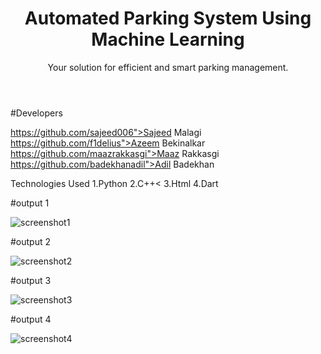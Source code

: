 <html>
<head>

</head>
<body>
    <header>
        <h1>Automated Parking System Using Machine Learning</h1>
        <p>Your solution for efficient and smart parking management.</p>
    </header>

#Developers

https://github.com/sajeed006">Sajeed Malagi
 https://github.com/f1delius">Azeem Bekinalkar
https://github.com/maazrakkasgi">Maaz Rakkasgi
https://github.com/badekhanadil">Adil Badekhan
            

   

Technologies Used
1.Python
2.C++<
3.Html
4.Dart


#output 1

![screenshot1](https://github.com/SAJEED006/Automated-Parking-System-Using-Machine-Learning/assets/110912467/98cbf67b-0610-423e-ba0e-fa09a721d032)

#output 2

![screenshot2](https://github.com/SAJEED006/Automated-Parking-System-Using-Machine-Learning/assets/110912467/a381420f-a9b5-41ae-8fc8-bf286fbfb86d)

#output 3

![screenshot3](https://github.com/SAJEED006/Automated-Parking-System-Using-Machine-Learning/assets/110912467/997178a9-0279-41a4-93f4-1f268d723472)

#output 4

![screenshot4](https://github.com/SAJEED006/Automated-Parking-System-Using-Machine-Learning/assets/110912467/97a55ea2-6495-4f46-b32b-5b2d2cca793e)




     



